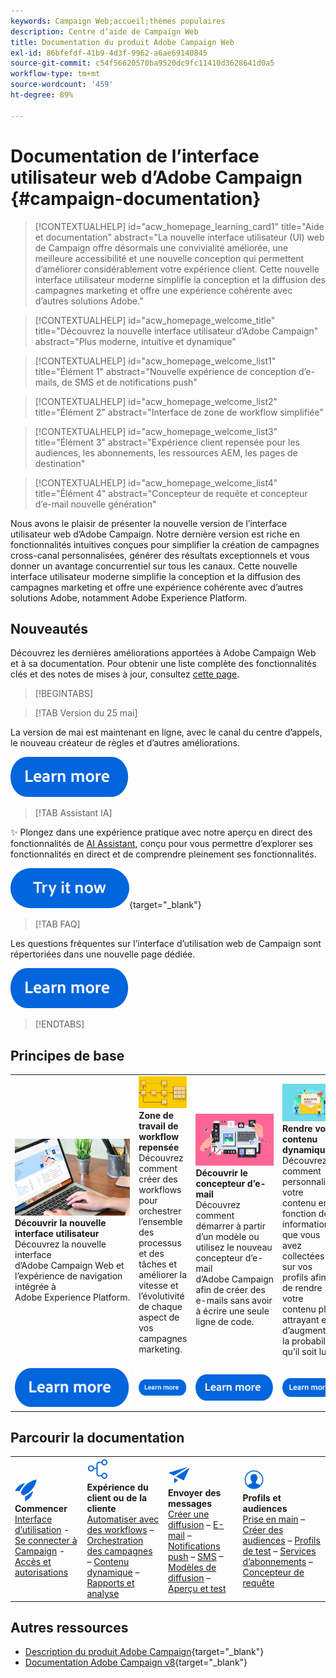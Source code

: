 ```yaml
---
keywords: Campaign Web;accueil;thèmes populaires
description: Centre d’aide de Campaign Web
title: Documentation du produit Adobe Campaign Web
exl-id: 86bfefdf-41b9-4d3f-9962-a6ae69140845
source-git-commit: c54f56620570ba9520dc9fc11410d3628641d0a5
workflow-type: tm+mt
source-wordcount: '459'
ht-degree: 89%

---
```


# Documentation de l’interface utilisateur web d’Adobe Campaign {#campaign-documentation}

>[!CONTEXTUALHELP]
>id="acw_homepage_learning_card1"
>title="Aide et documentation"
>abstract="La nouvelle interface utilisateur (UI) web de Campaign offre désormais une convivialité améliorée, une meilleure accessibilité et une nouvelle conception qui permettent d’améliorer considérablement votre expérience client. Cette nouvelle interface utilisateur moderne simplifie la conception et la diffusion des campagnes marketing et offre une expérience cohérente avec d’autres solutions Adobe."

>[!CONTEXTUALHELP]
>id="acw_homepage_welcome_title"
>title="Découvrez la nouvelle interface utilisateur d’Adobe Campaign"
>abstract="Plus moderne, intuitive et dynamique"

>[!CONTEXTUALHELP]
>id="acw_homepage_welcome_list1"
>title="Élément 1"
>abstract="Nouvelle expérience de conception d’e-mails, de SMS et de notifications push"

>[!CONTEXTUALHELP]
>id="acw_homepage_welcome_list2"
>title="Élément 2"
>abstract="Interface de zone de workflow simplifiée"

>[!CONTEXTUALHELP]
>id="acw_homepage_welcome_list3"
>title="Élément 3"
>abstract="Expérience client repensée pour les audiences, les abonnements, les ressources AEM, les pages de destination"

>[!CONTEXTUALHELP]
>id="acw_homepage_welcome_list4"
>title="Élément 4"
>abstract="Concepteur de requête et concepteur d’e-mail nouvelle génération"


Nous avons le plaisir de présenter la nouvelle version de l’interface utilisateur web d’Adobe Campaign. Notre dernière version est riche en fonctionnalités intuitives conçues pour simplifier la création de campagnes cross-canal personnalisées, générer des résultats exceptionnels et vous donner un avantage concurrentiel sur tous les canaux. Cette nouvelle interface utilisateur moderne simplifie la conception et la diffusion des campagnes marketing et offre une expérience cohérente avec d’autres solutions Adobe, notamment Adobe Experience Platform.

## Nouveautés

Découvrez les dernières améliorations apportées à Adobe Campaign Web et à sa documentation. Pour obtenir une liste complète des fonctionnalités clés et des notes de mises à jour, consultez [cette page](rn/whats-new.md).

>[!BEGINTABS]


>[!TAB Version du 25 mai]

La version de mai est maintenant en ligne, avec le canal du centre d’appels, le nouveau créateur de règles et d’autres améliorations.

[![Bouton En savoir plus](assets/do-not-localize/learn-more-button.svg)](../v8/rn/release-notes.md)


>[!TAB Assistant IA]

✨ Plongez dans une expérience pratique avec notre aperçu en direct des fonctionnalités de [AI Assistant](../v8/email/generative-gs.md), conçu pour vous permettre d’explorer ses fonctionnalités en direct et de comprendre pleinement ses fonctionnalités.

[![Bouton En savoir plus](assets/do-not-localize/try-it-button.svg)](https://experienceleague.adobe.com/fr/apps/journey-optimizer/ai-assistant-content-accelerator){target="_blank"}

>[!TAB FAQ]

Les questions fréquentes sur l’interface d’utilisation web de Campaign sont répertoriées dans une nouvelle page dédiée.

[![Bouton En savoir plus](assets/do-not-localize/learn-more-button.svg)](get-started/faq.md)


>[!ENDTABS]

## Principes de base

<table style="table-layout:fixed">
  <tr style="border: 0;">
    <td>
    <a href="get-started/user-interface.md"><img src="assets/do-not-localize/menu-ui.jpeg"></a>
    <div><strong>Découvrir la nouvelle interface utilisateur</strong><br/> Découvrez la nouvelle interface d’Adobe Campaign Web et l’expérience de navigation intégrée à Adobe Experience Platform.</div>
    </td>
    <td>
    <a href="workflows/gs-workflows.md"><img src="assets/do-not-localize/menu-workflows.jpeg"></a>
    <div><strong>Zone de travail de workflow repensée</strong><br/> Découvrez comment créer des workflows pour orchestrer l’ensemble des processus et des tâches et améliorer la vitesse et l’évolutivité de chaque aspect de vos campagnes marketing.</div><br/>
    </td>
    <td>
    <a href="email/get-started-email-designer.md"><img src="assets/do-not-localize/menu-email.png"></a>
    <div><strong>Découvrir le concepteur d’e-mail</strong><br/> Découvrez comment démarrer à partir d’un modèle ou utilisez le nouveau concepteur d’e-mail d’Adobe Campaign afin de créer des e-mails sans avoir à écrire une seule ligne de code.
    </div></td>
    <td>
    <a href="personalization/gs-personalization.md"><img src="assets/do-not-localize/menu-dynamic.png"></a>
    <div><strong>Rendre votre contenu dynamique</strong><br/> Découvrez comment personnaliser votre contenu en fonction des informations que vous avez collectées sur vos profils afin de rendre votre contenu plus attrayant et d’augmenter la probabilité qu’il soit lu.</div>
    </td>
  </tr>
  <tr style="border: 0;">
    <td align="center"><a href="get-started/user-interface.md"><img src="assets/do-not-localize/learn-more-button.svg"></a></td>
    <td align="center"><a href="workflows/gs-workflows.md"><img src="assets/do-not-localize/learn-more-button.svg"></a></td>
    <td align="center"><a href="email/get-started-email-designer.md"><img src="assets/do-not-localize/learn-more-button.svg"></a></td>
    <td align="center"><a href="personalization/gs-personalization.md"><img src="assets/do-not-localize/learn-more-button.svg"></a></td>
    </tr>
</table>

## Parcourir la documentation

<table style="table-layout:auto">
  <tr style="border: 0;">
    <td>
      <img src="assets/do-not-localize/icon-start.svg" width="35px">
    <br/>
      <strong>Commencer</strong><br/><a href="get-started/user-interface.md">Interface d’utilisation</a> - <a href="get-started/connect-to-campaign.md">Se connecter à Campaign</a> - <a href="get-started/permissions.md">Accès et autorisations</a>
    </td>
    <td>
      <img src="assets/do-not-localize/icon-experience.svg" width="35px">
<br/>
<strong>Expérience du client ou de la cliente</strong><br/> <a href="workflows/gs-workflows.md" target="_blank">Automatiser avec des workflows</a> – <a href="campaigns/gs-campaigns.md" target="_blank">Orchestration des campagnes</a> – <a href="personalization/gs-personalization.md">Contenu dynamique</a> – <a href="reporting/gs-reports.md">Rapports et analyse</a>
    </td>
    <td>
      <img src="assets/do-not-localize/icon-message.svg" width="35px">
<br/>
<strong>Envoyer des messages</strong><br/> <a href="msg/gs-deliveries.md">Créer une diffusion</a> – <a href="email/create-email.md">E-mail</a> – <a href="push/gs-push.md">Notifications push</a> – <a href="sms/gs-sms.md">SMS</a> – <a href="msg/delivery-template.md">Modèles de diffusion</a> – <a href="preview-test/preview-test.md">Aperçu et test</a> 
    </td>
    <td>
      <img src="assets/do-not-localize/icon_profile.svg" width="35px">
<br/>
<strong>Profils et audiences</strong><br/> <a href="audience/gs-audiences-recipients.md">Prise en main</a> – <a href="audience/create-audience.md">Créer des audiences</a> – <a href="audience/test-profiles.md">Profils de test</a> – <a href="audience/manage-services.md">Services d’abonnements</a> – <a href="query/query-modeler-overview.md">Concepteur de requête</a>
    </td>
  </tr>
</table>

## Autres ressources

* [Description du produit Adobe Campaign](https://helpx.adobe.com/fr/legal/product-descriptions/adobe-campaign-managed-cloud-services.html){target="_blank"}
* [Documentation Adobe Campaign v8](https://experienceleague.adobe.com/docs/campaign-v8.html?lang=fr){target="_blank"}